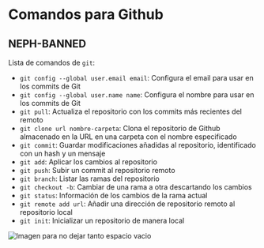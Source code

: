 # Comandos para Github
## NEPH-BANNED

Lista de comandos de `git`:

- `git config --global user.email email`: Configura el email para usar en los commits de Git 
- `git config --global user.name name`: Configura el nombre para usar en los commits de Git
- `git pull`: Actualiza el repositorio con los commits más recientes del remoto
- `git clone url nombre-carpeta`: Clona el repositorio de Github almacenado en la URL en una carpeta con el nombre especificado
- `git commit`: Guardar modificaciones añadidas al repositorio, identificado con un hash y un mensaje
- `git add`: Aplicar los cambios al repositorio
- `git push`: Subir un commit al repositorio remoto
- `git branch`: Listar las ramas del repositorio
- `git checkout -b`: Cambiar de una rama a otra descartando los cambios
- `git status`: Información de los cambios de la rama actual
- `git remote add url`: Añadir una dirección de repositorio remoto al repositorio local 
- `git init`: Inicializar un repositorio de manera local

![Imagen para no dejar tanto espacio vacio](https://user-images.githubusercontent.com/49849531/155223257-01423331-9244-4893-bebf-02a7b1cba83d.png)
